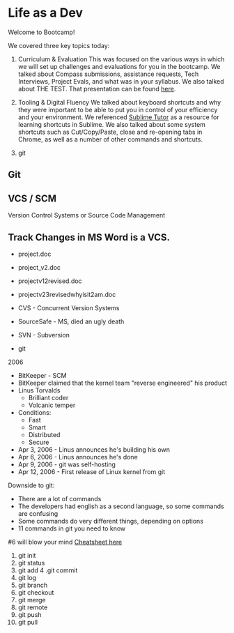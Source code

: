 # Life as a Dev

Welcome to Bootcamp!

We covered three key topics today:

1. Curriculum & Evaluation
This was focused on the various ways in which we will set up challenges and evaluations for you in the bootcamp. We talked about Compass submissions, assistance requests, Tech Interviews, Project Evals, and what was in your syllabus. We also talked about THE TEST. That presentation can be found [here](https://drive.google.com/file/d/1085vkXP2Irmw4SDs8rqhOGSGLQaRal6O/view).

2. Tooling & Digital Fluency
We talked about keyboard shortcuts and why they were important to be able to put you in control of your efficiency and your environment. We referenced [Sublime Tutor](https://sublimetutor.com/) as a resource for learning shortcuts in Sublime. We also talked about some system shortcuts such as Cut/Copy/Paste, close and re-opening tabs in Chrome, as well as a number of other commands and shortcuts.

3. git

## Git

## VCS / SCM

Version Control Systems or Source Code Management

## Track Changes in MS Word is a VCS.

* project.doc
* project_v2.doc
* projectv12revised.doc
* projectv23revisedwhyisit2am.doc

* CVS - Concurrent Version Systems

* SourceSafe - MS, died an ugly death

* SVN - Subversion

* git

2006

* BitKeeper - SCM
* BitKeeper claimed that the kernel team "reverse engineered" his product
* Linus Torvalds
  * Brilliant coder
  * Volcanic temper
* Conditions:
  * Fast
  * Smart
  * Distributed
  * Secure
* Apr 3, 2006 - Linus announces he's building his own
* Apr 6, 2006 - Linus announces he's done
* Apr 9, 2006 - git was self-hosting
* Apr 12, 2006 - First release of Linux kernel from git

Downside to git:

* There are a lot of commands
* The developers had english as a second language, so some commands are confusing
* Some commands do very different things, depending on options
* 11 commands in git you need to know

#6 will blow your mind [Cheatsheet here](https://docs.google.com/document/d/159Vwi19JGtYvsiimW4KBMaoDU4M7Qk6u3C4NJbFYdKE/edit)

1. git init
2. git status
3. git add
4 .git commit
5. git log
6. git branch
7. git checkout
8. git merge
9. git remote
10. git push
11. git pull
